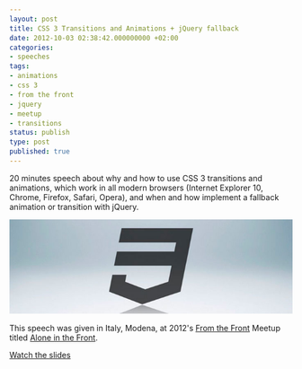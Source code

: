 ```yaml
---
layout: post
title: CSS 3 Transitions and Animations + jQuery fallback
date: 2012-10-03 02:38:42.000000000 +02:00
categories:
- speeches
tags:
- animations
- css 3
- from the front
- jquery
- meetup
- transitions
status: publish
type: post
published: true
---
```

20 minutes speech about why and how to use CSS 3 transitions and animations, which work in all modern browsers (Internet Explorer 10, Chrome, Firefox, Safari, Opera), and when and how implement a fallback animation or transition with jQuery.

![](/assets/css3-presentation.jpg "css3 presentation")

This speech was given in Italy, Modena, at 2012's [From the Front](http://2012.fromthefront.it) Meetup titled [Alone in the Front](http://blog.intersezione.com/largo-delle-idee/2012/from-the-front-meetup-giovedi-22-marzo-buscape.html).

[Watch the slides](http://www.andreaverlicchi.eu/slides/css3_animations_transitions_jquery_fallback/)